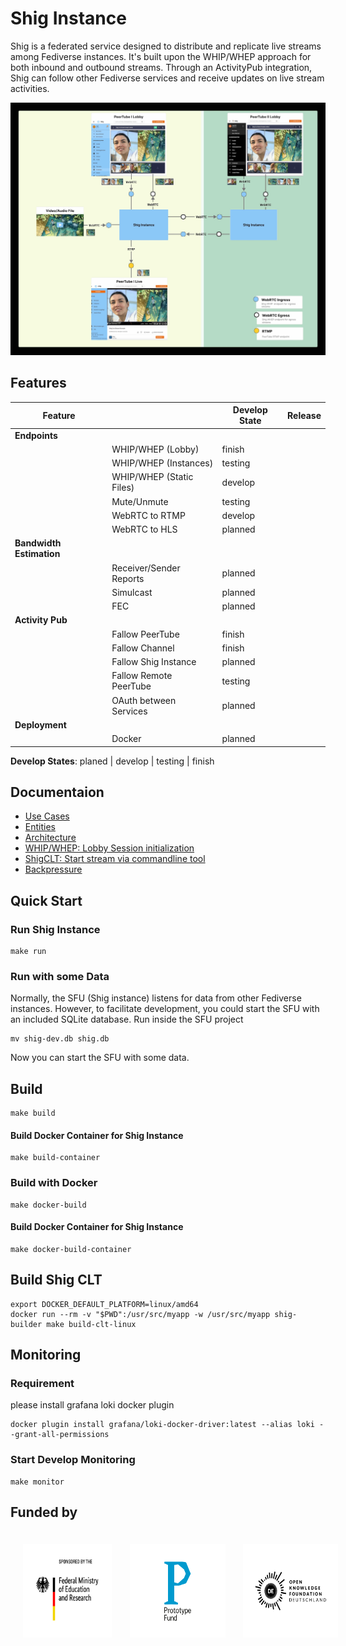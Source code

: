 # Shig Instance

Shig is a federated service designed to distribute and replicate live streams among Fediverse instances. 
It's built upon the WHIP/WHEP approach for both inbound and outbound streams.
Through an ActivityPub integration, Shig can follow other Fediverse services and receive updates on live stream activities.

!["live-stream"](./docs/img/shig-stream-exchange.jpeg)

## Features

| Feature                  |                          | Develop State | Release |
|--------------------------|--------------------------|---------------|---------|
| **Endpoints**            |                          |               |         |
|                          | WHIP/WHEP (Lobby)        | finish        |         |
|                          | WHIP/WHEP (Instances)    | testing       |         |
|                          | WHIP/WHEP (Static Files) | develop       |         |
|                          | Mute/Unmute              | testing       |         |
|                          | WebRTC to RTMP           | develop       |         |
|                          | WebRTC to HLS            | planned       |         |
| **Bandwidth Estimation** |                          |               |         |
|                          | Receiver/Sender Reports  | planned       |         |
|                          | Simulcast                | planned       |         |
|                          | FEC                      | planned       |         |
| **Activity Pub**         |                          |               |         |
|                          | Fallow PeerTube          | finish        |         |
|                          | Fallow Channel           | finish        |         |
|                          | Fallow Shig Instance     | planned       |         |
|                          | Fallow Remote PeerTube   | testing       |         |
|                          | OAuth between Services   | planned       |         |
| **Deployment**           |                          |               |         |
|                          | Docker                   | planned       |         |

**Develop States**: planed | develop | testing | finish

## Documentaion

- [Use Cases](docs/use-cases.md)
- [Entities](docs/entities.md)
- [Architecture](docs/architecture.md)
- [WHIP/WHEP: Lobby Session initialization](docs/whip-whep.md)
- [ShigCLT: Start stream via commandline tool](docs/cli.md)
- [Backpressure](docs/backpressure.md)

## Quick Start

### Run Shig Instance

```shell
make run
```

### Run with some Data

Normally, the SFU (Shig instance) listens for data from other Fediverse instances.
However, to facilitate development, you could start the SFU with an included SQLite database.
Run inside the SFU project

```shell
mv shig-dev.db shig.db
```

Now you can start the SFU with some data.

## Build

```shell
make build
``` 

#### Build Docker Container for Shig Instance

```shell
make build-container
``` 

### Build with Docker

```shell
make docker-build
```

#### Build Docker Container for Shig Instance

```shell
make docker-build-container
```

## Build Shig CLT

```shell
export DOCKER_DEFAULT_PLATFORM=linux/amd64
docker run --rm -v "$PWD":/usr/src/myapp -w /usr/src/myapp shig-builder make build-clt-linux
```

## Monitoring

### Requirement

please install grafana loki docker plugin

```shell
docker plugin install grafana/loki-docker-driver:latest --alias loki --grant-all-permissions
```

### Start Develop Monitoring

```shell
make monitor
```

## Funded by

<p style="display: flex; flex-direction: row; justify-content: flex-start; align-items: center;">
<a href="https://www.bmbf.de/bmbf/en" rel="nofollow"><img src="docs/img/BMBF.jpg" alt="Logo of the German Ministry for Education and Research" style="max-width:100%; padding:20px;" height="150px"></a>&nbsp; &nbsp; &nbsp; &nbsp; &nbsp; &nbsp; <a href="https://prototypefund.de/en/" rel="nofollow"><img src="docs/img/PF.svg" alt="Logo of the Prototype Fund" style="max-width:100%; padding:20px;" height="150px"></a>&nbsp; &nbsp; &nbsp; &nbsp; &nbsp; &nbsp; <a href="https://okfn.de/en/" rel="nofollow"><img src="docs/img/OKFD.svg" alt="Logo of the Open Knowledge Foundation Germany" style="max-width:100%; padding:20px;" height="150px"></a>
</p>
